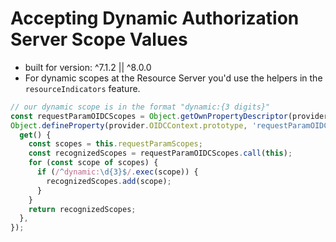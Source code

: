 # Accepting Dynamic Authorization Server Scope Values

- built for version: ^7.1.2 || ^8.0.0
- For dynamic scopes at the Resource Server you'd use the helpers in the `resourceIndicators` feature.

```js
// our dynamic scope is in the format "dynamic:{3 digits}"
const requestParamOIDCScopes = Object.getOwnPropertyDescriptor(provider.OIDCContext.prototype, 'requestParamOIDCScopes').get;
Object.defineProperty(provider.OIDCContext.prototype, 'requestParamOIDCScopes', {
  get() {
    const scopes = this.requestParamScopes;
    const recognizedScopes = requestParamOIDCScopes.call(this);
    for (const scope of scopes) {
      if (/^dynamic:\d{3}$/.exec(scope)) {
        recognizedScopes.add(scope);
      }
    }
    return recognizedScopes;
  },
});
```
